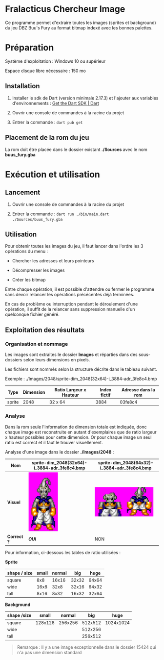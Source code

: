 # Fralacticus Chercheur Image

Ce programme permet d'extraire toutes les images (sprites et background) du jeu DBZ Buu's Fury au format bitmap indexé avec les bonnes palettes.

# Préparation

Système d'exploitation : Windows 10 ou supérieur

Espace disque libre nécessaire : 150 mo

## Installation

1. Installer le sdk de Dart (version minimale 2.17.3) et l'ajouter aux variables d'environnements : [Get the Dart SDK | Dart](https://dart.dev/get-dart)

2. Ouvrir une console de commandes à la racine du projet

3. Entrer la commande : `dart pub get`

## Placement de la rom du jeu

La rom doit être placée dans le dossier existant **./Sources** avec le nom **buus_fury.gba**

# Exécution et utilisation

## Lancement

1. Ouvrir une console de commandes à la racine du projet

2. Entrer la commande : `dart run ./bin/main.dart ./Sources/buus_fury.gba`

## Utilisation

Pour obtenir toutes les images du jeu, il faut lancer dans l'ordre les 3 opérations du menu :  

- Chercher les adresses et leurs pointeurs

- Décompresser les images

- Créer les bitmap

Entre chaque opération, il est possible d'attendre ou fermer le programme sans devoir relancer les opérations précécentes déjà terminées.

En cas de problème ou interruption pendant le déroulement d'une opération, il suffit de la relancer sans suppression manuelle d'un quelconque fichier généré.

## Exploitation des résultats

### Organisation et nommage

Les images sont extraites le dossier **Images** et réparties dans des sous-dossiers selon leurs dimensions en pixels. 

Les fichiers sont nommés selon la structure décrite dans le tableau suivant.

Exemple : ./Images/2048/sprite-dim_2048(32x64)-i_3884-adr_3fe8c4.bmp

| Type   | Dimension | Ratio Largeur x Hauteur | Index fictif | Adresse dans la rom |
| ------ | --------- | ----------------------- | ------------ | ------------------- |
| sprite | 2048      | 32 x 64                 | 3884         | 03fe8c4             |

### Analyse

Dans la rom seule l'information de dimension totale est indiquée, donc chaque image est reconstruite en autant d'exemplaires que de ratio largeur x hauteur possibles pour cette dimension. 
Or pour chaque image un seul ratio est correct et il faut le trouver visuellement.



Analyse d'une image dans le dossier **./Images/2048** :

| Nom           | sprite-dim_2048(32x64)-i_3884-adr_3fe8c4.bmp             | sprite-dim_2048(64x32)-i_3884-adr_3fe8c4.bmp             |
| ------------- | -------------------------------------------------------- | -------------------------------------------------------- |
| **Visuel**    | ![](assets/be4ff79b2e9624fc2edb087d792f260303b5db69.png) | ![](assets/1ce607f7077b3c1d2da8c76d57c492ce9c6710ca.png) |
| **Correct ?** | ***OUI***                                                | NON                                                      |

Pour information, ci-dessous les tables de ratio utilisées :

**Sprite**

| shape / size | small | normal | big   | huge  |
| ------------ | ----- | ------ | ----- | ----- |
| square       | 8x8   | 16x16  | 32x32 | 64x64 |
| wide         | 16x8  | 32x8   | 32x16 | 64x32 |
| tall         | 8x16  | 8x32   | 16x32 | 32x64 |

**Background**

| shape /size | small   | normal  | big     | huge      |
| ----------- | ------- | ------- | ------- | --------- |
| square      | 128x128 | 256x256 | 512x512 | 1024x1024 |
| wide        |         |         | 512x256 |           |
| tall        |         |         | 256x512 |           |

> Remarque : Il y a une image exceptionnelle dans le dossier 15424 qui n'a pas une dimension standard